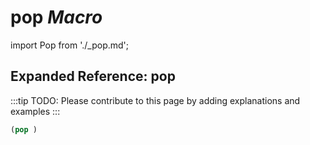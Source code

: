 # **pop** *Macro*

import Pop from './_pop.md';

<Pop />

## Expanded Reference: pop

:::tip
TODO: Please contribute to this page by adding explanations and examples
:::

```lisp
(pop )
```
